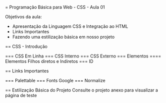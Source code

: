 = Programação Básica para Web - CSS - Aula 01

Objetivos da aula:

* Apresentação da Linguagem CSS e Integração ao HTML
* Links Importantes
* Fazendo uma estilização básica em nosso projeto

== CSS - Introdução

=== CSS Em Linha
=== CSS Interno
=== CSS Externo
=== Elementos
==== Elementos Filhos diretos e Indiretos
=== ID

== Links Importantes

=== Palettable
=== Fonts Google
=== Normalize

== Estilização Básica do Projeto
Consulte o projeto anexo para visualizar a página de teste
